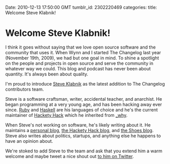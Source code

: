 Date: 2010-12-13 17:50:00 GMT
tumblr_id: 2302220469
categories: 
title: Welcome Steve Klabnik!

# Welcome Steve Klabnik!

I think it goes without saying that we love open source software and the community that uses it. When Wynn and I started The Changelog last year (November 19th, 2009), we had but one goal in mind. To shine a spotlight on the people and projects in open source and serve the community in whatever way we could. This blog and podcast has never been about quantity. It's always been about quality.

I'm proud to introduce [Steve Klabnik](https://github.com/steveklabnik) as the latest addition to The Changelog contributors team.

Steve is a software craftsman, writer, accidental teacher, and anarchist. He began programming at a very young age, and has been hacking away ever since. [Ruby](http://www.ruby-lang.org/en/) and [Haskell](http://www.haskell.org/haskellwiki/Haskell) are his languages of choice and he's the current maintainer of [Hackety Hack](https://github.com/hacketyhack/hacketyhack) which he inherited from [_why](http://en.wikipedia.org/wiki/Why_the_lucky_stiff).

When Steve's not working on software, he's likely writing about it. He maintains a [personal blog](http://blog.steveklabnik.com/), [the Hackety Hack blog](http://blog.hackety-hack.com/), and [the Shoes blog](http://blog.shoesrb.com/). Steve also writes about politics, startups, and anything else he happens to have an opinion about.

We're stoked to add Steve to the team and ask that you extend him a warm welcome and maybe tweet a nice shout out [to him on Twitter](http://twitter.com/steveklabnik).

